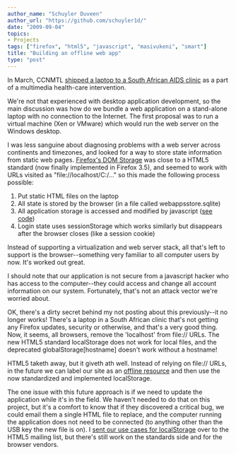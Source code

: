 ```yaml
---
author_name: "Schuyler Duveen"
author_url: "https://github.com/schuyler1d/"
date: "2009-09-04"
topics: 
- Projects
tags: ["firefox", "html5", "javascript", "masivukeni", "smart"]
title: "Building an offline web app"
type: "post"
---
```


<p>In March, <span class="caps">CCNMTL </span><a href="http://ccnmtl.columbia.edu/news/announcements/smartsa-sout.html">shipped a laptop to a South African <span class="caps">AIDS </span>clinic</a> as a part of a multimedia health-care intervention.</p>

<!--more-->

<p>We're not that experienced with desktop application development, so the main discussion was how do we bundle a web application on a stand-alone laptop with no connection to the Internet.  The first proposal was to run a virtual machine (Xen or VMware) which would run the web server on the Windows desktop.</p>

<p>I was less sanguine about diagnosing problems with a web server across continents and timezones, and looked for a way to store state information from static web pages. <a href="https://developer.mozilla.org/en/DOM/Storage">Firefox's <span class="caps">DOM</span> Storage</a> was close to a <span class="caps">HTML5 </span>standard (now finally implemented in Firefox 3.5), and seemed to work with <span class="caps">URL</span>s visited as "file://localhost/C:/..." so this made the following process possible:</p>


<ol>
<li>Put static <span class="caps">HTML </span>files on the laptop</li>
<li>All state is stored by the browser (in a file called webappsstore.sqlite)</li>
<li>All application storage is accessed and modified by javascript (<a href="http://github.com/ccnmtl/smart_sa/blob/354bb3146edd9330904627072dbfe22abe5f7711/media/js/static_auth/local_session.js">see code</a>)</li>
<li>Login state uses sessionStorage which works similarly but disappears after the browser closes (like a session cookie)</li>
</ol>



<p>Instead of supporting a virtualization and web server stack, all that's left to support is the browser--something very familiar to all computer users by now. It's worked out great.</p>

<p>I should note that our application is not secure from a javascript hacker who has access to the computer--they could access and change all account information on our system. Fortunately, that's not an attack vector we're worried about.</p>

<p><span class="caps">OK, </span>there's a dirty secret behind my not posting about this previously--it no longer works! There's a laptop in a South African clinic that's not getting any Firefox updates, security or otherwise, and that's a very good thing. Now, it seems, all browsers, remove the 'localhost' from file:// <span class="caps">URL</span>s.  The new <span class="caps">HTML5 </span>standard localStorage does not work for local files, and the deprecated globalStorage[hostname] doesn't work without a hostname!</p>

<p><span class="caps">HTML5 </span>taketh away, but it giveth ath well. Instead of relying on file:// <span class="caps">URL</span>s, in the future we can label our site as an <a href="https://developer.mozilla.org/en/Offline_resources_in_Firefox">offline resource</a> and then use the now standardized and implemented localStorage.  </p>

<p>The one issue with this future approach is if we need to update the application while it's in the field.  We haven't needed to do that on this project, but it's a comfort to know that if they discovered a critical bug, we could email them a single <span class="caps">HTML </span>file to replace, and the computer running the application does not need to be connected (to anything other than the <span class="caps">USB </span>key the new file is on).  I <a href="http://lists.whatwg.org/htdig.cgi/whatwg-whatwg.org/2009-August/022377.html">sent our use cases for localStorage</a> over to the <span class="caps">HTML5 </span>mailing list, but there's still work on the standards side and for the browser vendors.</p>
